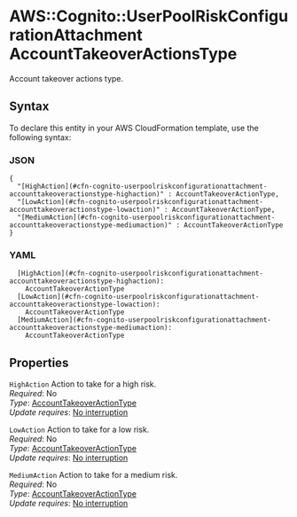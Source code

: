 # AWS::Cognito::UserPoolRiskConfigurationAttachment AccountTakeoverActionsType<a name="aws-properties-cognito-userpoolriskconfigurationattachment-accounttakeoveractionstype"></a>

Account takeover actions type\.

## Syntax<a name="aws-properties-cognito-userpoolriskconfigurationattachment-accounttakeoveractionstype-syntax"></a>

To declare this entity in your AWS CloudFormation template, use the following syntax:

### JSON<a name="aws-properties-cognito-userpoolriskconfigurationattachment-accounttakeoveractionstype-syntax.json"></a>

```
{
  "[HighAction](#cfn-cognito-userpoolriskconfigurationattachment-accounttakeoveractionstype-highaction)" : AccountTakeoverActionType,
  "[LowAction](#cfn-cognito-userpoolriskconfigurationattachment-accounttakeoveractionstype-lowaction)" : AccountTakeoverActionType,
  "[MediumAction](#cfn-cognito-userpoolriskconfigurationattachment-accounttakeoveractionstype-mediumaction)" : AccountTakeoverActionType
}
```

### YAML<a name="aws-properties-cognito-userpoolriskconfigurationattachment-accounttakeoveractionstype-syntax.yaml"></a>

```
  [HighAction](#cfn-cognito-userpoolriskconfigurationattachment-accounttakeoveractionstype-highaction):
    AccountTakeoverActionType
  [LowAction](#cfn-cognito-userpoolriskconfigurationattachment-accounttakeoveractionstype-lowaction):
    AccountTakeoverActionType
  [MediumAction](#cfn-cognito-userpoolriskconfigurationattachment-accounttakeoveractionstype-mediumaction):
    AccountTakeoverActionType
```

## Properties<a name="aws-properties-cognito-userpoolriskconfigurationattachment-accounttakeoveractionstype-properties"></a>

`HighAction` <a name="cfn-cognito-userpoolriskconfigurationattachment-accounttakeoveractionstype-highaction"></a>
Action to take for a high risk\.  
_Required_: No  
_Type_: [AccountTakeoverActionType](aws-properties-cognito-userpoolriskconfigurationattachment-accounttakeoveractiontype.md)  
_Update requires_: [No interruption](https://docs.aws.amazon.com/AWSCloudFormation/latest/UserGuide/using-cfn-updating-stacks-update-behaviors.html#update-no-interrupt)

`LowAction` <a name="cfn-cognito-userpoolriskconfigurationattachment-accounttakeoveractionstype-lowaction"></a>
Action to take for a low risk\.  
_Required_: No  
_Type_: [AccountTakeoverActionType](aws-properties-cognito-userpoolriskconfigurationattachment-accounttakeoveractiontype.md)  
_Update requires_: [No interruption](https://docs.aws.amazon.com/AWSCloudFormation/latest/UserGuide/using-cfn-updating-stacks-update-behaviors.html#update-no-interrupt)

`MediumAction` <a name="cfn-cognito-userpoolriskconfigurationattachment-accounttakeoveractionstype-mediumaction"></a>
Action to take for a medium risk\.  
_Required_: No  
_Type_: [AccountTakeoverActionType](aws-properties-cognito-userpoolriskconfigurationattachment-accounttakeoveractiontype.md)  
_Update requires_: [No interruption](https://docs.aws.amazon.com/AWSCloudFormation/latest/UserGuide/using-cfn-updating-stacks-update-behaviors.html#update-no-interrupt)
